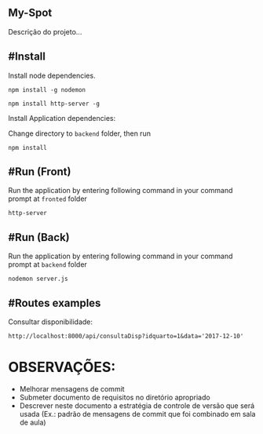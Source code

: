 ##  My-Spot

Descrição do projeto...

#Install
---

Install node dependencies.
```
npm install -g nodemon

```
```
npm install http-server -g

```

Install Application dependencies:

Change directory to ```backend``` folder, then run
```
npm install

```

#Run (Front)
---

Run the application by entering following command in your command prompt at ```fronted``` folder
```
http-server
```

#Run (Back)
---

Run the application by entering following command in your command prompt at ```backend``` folder
```
nodemon server.js
```

#Routes examples
---

Consultar disponibilidade:
```
http://localhost:8000/api/consultaDisp?idquarto=1&data='2017-12-10'
```



# OBSERVAÇÕES: 
- Melhorar mensagens de commit
- Submeter documento de requisitos no diretório apropriado
- Descrever neste documento a estratégia de controle de versão que será usada (Ex.: padrão de mensagens de commit que foi combinado em sala de aula)

